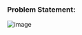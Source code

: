### Problem Statement:

![image](https://user-images.githubusercontent.com/35657846/175604634-236d8b0b-847e-40db-a2f7-1d1baec4bec0.png)
